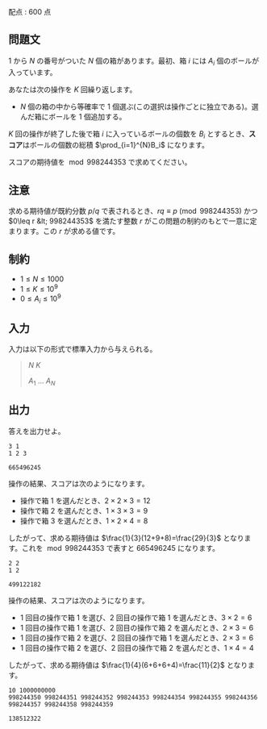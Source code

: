 配点 : $600$ 点

## 問題文

$1$ から $N$ の番号がついた $N$ 個の箱があります。最初、箱 $i$ には $A_i$ 個のボールが入っています。

あなたは次の操作を $K$ 回繰り返します。

- $N$ 個の箱の中から等確率で $1$ 個選ぶ(この選択は操作ごとに独立である)。選んだ箱にボールを $1$ 個追加する。

$K$ 回の操作が終了した後で箱 $i$ に入っているボールの個数を $B_i$ とするとき、**スコア**はボールの個数の総積 $\prod_{i=1}^{N}B_i$ になります。

スコアの期待値を $\bmod 998244353$ で求めてください。

## 注意

求める期待値が既約分数 $p/q$ で表されるとき、$rq\equiv p \pmod{998244353}$ かつ $0\leq r &lt; 998244353$ を満たす整数 $r$ がこの問題の制約のもとで一意に定まります。この $r$ が求める値です。

## 制約

- $1 \leq N \leq 1000$
- $1 \leq K \leq 10^9$
- $0 \leq A_i \leq 10^9$

## 入力

入力は以下の形式で標準入力から与えられる。

> $N$ $K$
> 
> $A_1$ $\ldots$ $A_N$

## 出力

答えを出力せよ。  

```input1
3 1
1 2 3
```

```output1
665496245
```

操作の結果、スコアは次のようになります。

- 操作で箱 $1$ を選んだとき、$2\times 2\times 3=12$
- 操作で箱 $2$ を選んだとき、$1\times 3\times 3=9$
- 操作で箱 $3$ を選んだとき、$1\times 2\times 4=8$

したがって、求める期待値は $\frac{1}{3}(12+9+8)=\frac{29}{3}$ となります。これを $\bmod 998244353$ で表すと $665496245$ になります。

```input2
2 2
1 2
```

```output2
499122182
```

操作の結果、スコアは次のようになります。

- $1$ 回目の操作で箱 $1$ を選び、$2$ 回目の操作で箱 $1$ を選んだとき、$3\times 2=6$
- $1$ 回目の操作で箱 $1$ を選び、$2$ 回目の操作で箱 $2$ を選んだとき、$2\times 3=6$
- $1$ 回目の操作で箱 $2$ を選び、$2$ 回目の操作で箱 $1$ を選んだとき、$2\times 3=6$
- $1$ 回目の操作で箱 $2$ を選び、$2$ 回目の操作で箱 $2$ を選んだとき、$1\times 4=4$

したがって、求める期待値は $\frac{1}{4}(6+6+6+4)=\frac{11}{2}$ となります。

```input3
10 1000000000
998244350 998244351 998244352 998244353 998244354 998244355 998244356 998244357 998244358 998244359
```

```output3
138512322
```
